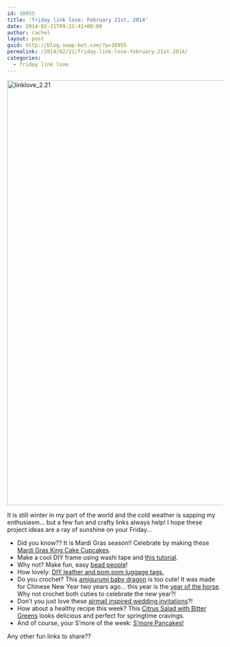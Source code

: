 ```yaml
---
id: 10955
title: 'friday link love: February 21st, 2014'
date: 2014-02-21T09:22:41+00:00
author: rachel
layout: post
guid: http://blog.swap-bot.com/?p=10955
permalink: /2014/02/21/friday-link-love-february-21st-2014/
categories:
  - friday link love
---
```

<img src="http://blog.swap-bot.com/wp-content/uploads/2014/02/linklove_2.21.jpg" alt="linklove_2.21" width="600" height="992" class="alignnone size-full wp-image-10957" />

It is still winter in my part of the world and the cold weather is sapping my enthusiasm&#8230; but a few fun and crafty links always help! I hope these project ideas are a ray of sunshine on your Friday&#8230;

  * Did you know?? It is Mardi Gras season!! Celebrate by making these [Mardi Gras King Cake Cupcakes](http://www.confessionsofacookbookqueen.com/2014/02/mardi-gras-king-cake-cupcakes/).
  * Make a cool DIY frame using washi tape and [this tutorial](http://www.girllovesglam.com/2013/03/diy-washi-tape-curvy-oval-frame-and.html).
  * Why not? Make fun, easy [bead people](http://www.mypapercrane.com/blog/?p=10905)!
  * How lovely: [DIY leather and pom pom luggage tags.](http://sugarandcloth.com/2014/02/diy-pom-pom-leather-luggage-tags/)
  * Do you crochet? This [amigurumi baby dragon](http://www.allaboutami.com/post/16430216050/dragon) is too cute! It was made for Chinese New Year two years ago&#8230; this year is the [year of the horse](http://www.allaboutami.com/post/74973453463/ponypattern). Why not crochet both cuties to celebrate the new year?!
  * Don&#8217;t you just love these [airmail inspired wedding invitations](http://www.100layercake.com/blog/2014/02/20/backyard-wedding-south-france-vintage/)?!
  * How about a healthy recipe this week? This [Citrus Salad with Bitter Greens](http://www.bloggingoverthyme.com/2014/02/20/citrus-salad-bitter-greens/) looks delicious and perfect for springtime cravings.
  * And of course, your S&#8217;more of the week: [S&#8217;more Pancakes!](http://chocolateandcarrots.com/2014/02/smores-pancakes)

Any other fun links to share??
